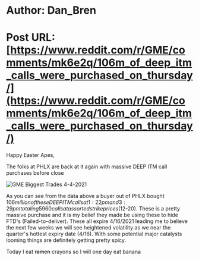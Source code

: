 # Author: Dan_Bren
# Post URL: [https://www.reddit.com/r/GME/comments/mk6e2q/106m_of_deep_itm_calls_were_purchased_on_thursday/](https://www.reddit.com/r/GME/comments/mk6e2q/106m_of_deep_itm_calls_were_purchased_on_thursday/)


Happy Easter Apes,

The folks at PHLX are back at it again with massive DEEP ITM call purchases before close

![GME Biggest Trades 4-4-2021](https://preview.redd.it/kqts0fdcf8r61.jpg?width=1222&format=pjpg&auto=webp&s=f4fc1040a414ebc4e5663647038da913ad1d33c8)

As you can see from the data above a buyer out of PHLX bought $106 million of these DEEP ITM calls at 1:22pm and 3:29pm totaling 5960 calls at assorted strike prices ($12-20). These is a pretty massive purchase and it is my belief they made be using these to hide FTD's (Failed-to-deliver). These all expire 4/16/2021 leading me to believe the next few weeks we will see heightened volatility as we near the quarter's hottest expiry date (4/16). With some potential major catalysts looming things are definitely getting pretty spicy.

Today I eat ~~ramen~~ crayons so I will one day eat banana